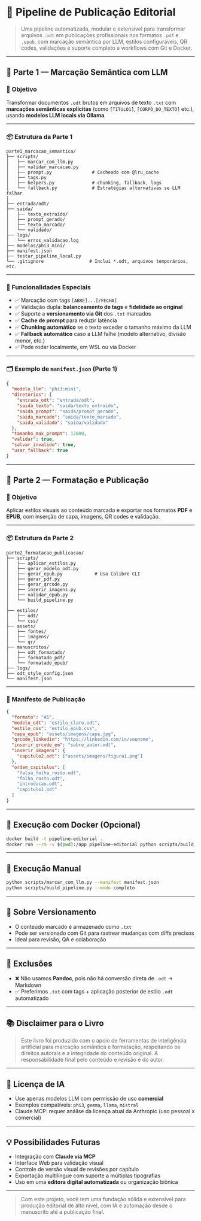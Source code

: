 # 🚀 Pipeline de Publicação Editorial

> Uma pipeline automatizada, modular e extensível para transformar arquivos `.odt` em publicações profissionais nos formatos `.pdf` e `.epub`, com marcação semântica por LLM, estilos configuráveis, QR codes, validações e suporte completo a workflows com Git e Docker.

---

## 🧩 Parte 1 — Marcação Semântica com LLM

### 🎯 Objetivo

Transformar documentos `.odt` brutos em arquivos de texto `.txt` com **marcações semânticas explícitas** (como `[TITULO1]`, `[CORPO_DO_TEXTO]` etc.), usando **modelos LLM locais via Ollama**.

---

### 📦 Estrutura da Parte 1

```
parte1_marcacao_semantica/
├── scripts/
│   ├── marcar_com_llm.py
│   ├── validar_marcacao.py
│   ├── prompt.py               # Cacheado com @lru_cache
│   ├── tags.py
│   ├── helpers.py              # chunking, fallback, logs
│   └── fallback.py             # Estratégias alternativas se LLM falhar
│
├── entrada/odt/
├── saida/
│   ├── texto_extraido/
│   ├── prompt_gerado/
│   ├── texto_marcado/
│   └── validado/
├── logs/
│   └── erros_validacao.log
├── modelos/phi3_mini/
├── manifest.json
├── testar_pipeline_local.py
└── .gitignore                 # Inclui *.odt, arquivos temporários, etc.
```

---

### 🧠 Funcionalidades Especiais

- ✅ Marcação com tags `[ABRE]...[/FECHA]`
- ✅ Validação dupla: **balanceamento de tags** e **fidelidade ao original**
- ✅ Suporte a **versionamento via Git** dos `.txt` marcados
- ✅ **Cache de prompt** para reduzir latência
- ✅ **Chunking automático** se o texto exceder o tamanho máximo da LLM
- ✅ **Fallback automático** caso a LLM falhe (modelo alternativo, divisão menor, etc.)
- ✅ Pode rodar localmente, em WSL ou via Docker

---

### 🗂 Exemplo de `manifest.json` (Parte 1)

```json
{
  "modelo_llm": "phi3:mini",
  "diretorios": {
    "entrada_odt": "entrada/odt",
    "saida_texto": "saida/texto_extraido",
    "saida_prompt": "saida/prompt_gerado",
    "saida_marcado": "saida/texto_marcado",
    "saida_validado": "saida/validado"
  },
  "tamanho_max_prompt": 12000,
  "validar": true,
  "salvar_invalido": true,
  "usar_fallback": true
}
```

---

## 🎨 Parte 2 — Formatação e Publicação

### 🎯 Objetivo

Aplicar estilos visuais ao conteúdo marcado e exportar nos formatos **PDF** e **EPUB**, com inserção de capa, imagens, QR codes e validação.

---

### 📦 Estrutura da Parte 2

```
parte2_formatacao_publicacao/
├── scripts/
│   ├── aplicar_estilos.py
│   ├── gerar_modelo_odt.py
│   ├── gerar_epub.py            # Usa Calibre CLI
│   ├── gerar_pdf.py
│   ├── gerar_qrcode.py
│   ├── inserir_imagens.py
│   ├── validar_epub.py
│   └── build_pipeline.py
│
├── estilos/
│   ├── odt/
│   └── css/
├── assets/
│   ├── fontes/
│   ├── imagens/
│   └── qr/
├── manuscritos/
│   ├── odt_formatado/
│   ├── formatado_pdf/
│   └── formatado_epub/
├── logs/
├── odt_style_config.json
└── manifest.json
```

---

### 🧷 Manifesto de Publicação

```json
{
  "formato": "A5",
  "modelo_odt": "estilo_claro.odt",
  "estilo_css": "estilo_epub.css",
  "capa_epub": "assets/imagens/capa.jpg",
  "qrcode_linkedin": "https://linkedin.com/in/seunome",
  "inserir_qrcode_em": "sobre_autor.odt",
  "inserir_imagens": {
    "capitulo2.odt": ["assets/imagens/figura1.png"]
  },
  "ordem_capitulos": [
    "falsa_folha_rosto.odt",
    "folha_rosto.odt",
    "introducao.odt",
    "capitulo1.odt"
  ]
}
```

---

## 🐳 Execução com Docker (Opcional)

```bash
docker build -t pipeline-editorial .
docker run --rm -v $(pwd):/app pipeline-editorial python scripts/build_pipeline.py --modo completo
```

---

## 🧪 Execução Manual

```bash
python scripts/marcar_com_llm.py --manifest manifest.json
python scripts/build_pipeline.py --modo completo
```

---

## 📘 Sobre Versionamento

- O conteúdo marcado é armazenado como `.txt`
- Pode ser versionado com Git para rastrear mudanças com diffs precisos
- Ideal para revisão, QA e colaboração

---

## 🛑 Exclusões

- ❌ Não usamos **Pandoc**, pois não há conversão direta de `.odt` → Markdown
- ✅ Preferimos `.txt` com tags + aplicação posterior de estilo `.odt` automatizado

---

## 📚 Disclaimer para o Livro

> Este livro foi produzido com o apoio de ferramentas de inteligência artificial para marcação semântica e formatação, respeitando os direitos autorais e a integridade do conteúdo original. A responsabilidade final pelo conteúdo e revisão é do autor.

---

## 📜 Licença de IA

- Use apenas modelos LLM com permissão de uso **comercial**
- Exemplos compatíveis: `phi3`, `gemma`, `llama`, `mistral`
- Claude MCP: requer análise da licença atual da Anthropic (uso pessoal x comercial)

---

## 💡 Possibilidades Futuras

- Integração com **Claude via MCP**
- Interface Web para validação visual
- Controle de versão visual de revisões por capítulo
- Exportação multilíngue com suporte a múltiplas tipografias
- Uso em uma **editora digital automatizada** ou organização biônica

---

> Com este projeto, você tem uma fundação sólida e extensível para produção editorial de alto nível, com IA e automação desde o manuscrito até a publicação final.
